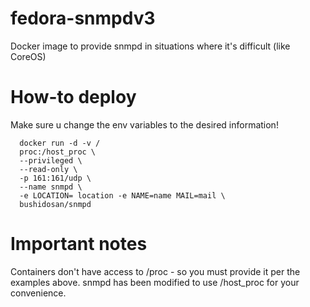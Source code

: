 # fedora-snmpdv3
Docker image to provide snmpd in situations where it's difficult (like CoreOS)

# How-to deploy
Make sure u change the env variables to the desired information!
```
  docker run -d -v /
  proc:/host_proc \
  --privileged \
  --read-only \
  -p 161:161/udp \
  --name snmpd \	
  -e LOCATION= location -e NAME=name MAIL=mail \	
  bushidosan/snmpd
```

# Important notes
Containers don't have access to /proc - so you must provide it per the examples above. snmpd has been modified to use /host_proc for your convenience.

